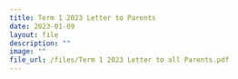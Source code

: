 ```yaml
---
title: Term 1 2023 Letter to Parents
date: 2023-01-09
layout: file
description: ""
image: ""
file_url: /files/Term 1 2023 Letter to all Parents.pdf
---
```


